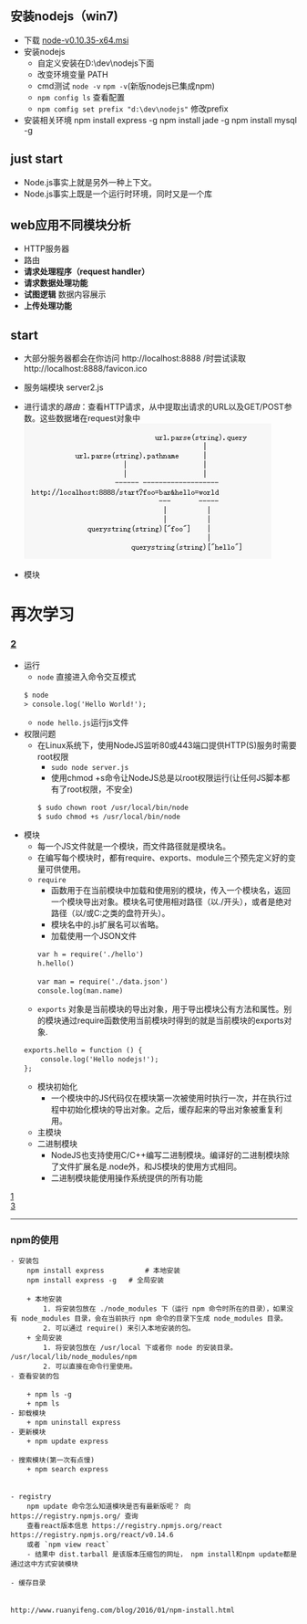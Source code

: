 ## 安装nodejs（win7)
- 下载	[node-v0.10.35-x64.msi](http://nodejs.org/download/)
- 安装nodejs
	* 自定义安装在D:\dev\nodejs下面
	* 改变环境变量 PATH
	* cmd测试 `node -v` `npm -v`(新版nodejs已集成npm)
	* `npm config ls` 查看配置
	* `npm comfig set prefix "d:\dev\nodejs"` 修改prefix
- 安装相关环境
	npm install express -g 
	npm install jade -g
	npm install mysql -g
## just start
- Node.js事实上就是另外一种上下文。
- Node.js事实上既是一个运行时环境，同时又是一个库
## web应用不同模块分析
- HTTP服务器
- 路由
- **请求处理程序（request handler）**
- **请求数据处理功能**
- **试图逻辑**	数据内容展示
- **上传处理功能**
## start
- 大部分服务器都会在你访问 http://localhost:8888 /时尝试读取 http://localhost:8888/favicon.ico
- 服务端模块	server2.js
- 进行请求的*路由*：查看HTTP请求，从中提取出请求的URL以及GET/POST参数。这些数据堵在request对象中  
![](img/url.jpg)



- 模块
# 再次学习
### [2](https://nqdeng.github.io/7-days-nodejs/#1)  
- 运行
    + `node` 直接进入命令交互模式
    ```
    $ node
    > console.log('Hello World!');
    ```
    + `node hello.js`运行js文件
- 权限问题
    + 在Linux系统下，使用NodeJS监听80或443端口提供HTTP(S)服务时需要root权限
        * `sudo node server.js`
        * 使用chmod +s命令让NodeJS总是以root权限运行(让任何JS脚本都有了root权限，不安全)
        ```
        $ sudo chown root /usr/local/bin/node
        $ sudo chmod +s /usr/local/bin/node
        ```
- 模块
    + 每一个JS文件就是一个模块，而文件路径就是模块名。
    + 在编写每个模块时，都有require、exports、module三个预先定义好的变量可供使用。
    + `require`
        * 函数用于在当前模块中加载和使用别的模块，传入一个模块名，返回一个模块导出对象。模块名可使用相对路径（以./开头），或者是绝对路径（以/或C:之类的盘符开头）。
        * 模块名中的.js扩展名可以省略。
        * 加载使用一个JSON文件
        ```
        var h = require('./hello')
        h.hello()

        var man = require('./data.json')
        console.log(man.name)
        ```
    + `exports` 对象是当前模块的导出对象，用于导出模块公有方法和属性。别的模块通过require函数使用当前模块时得到的就是当前模块的exports对象.
    ```
    exports.hello = function () {
        console.log('Hello nodejs!');
    };
    ```
    + 模块初始化
        * 一个模块中的JS代码仅在模块第一次被使用时执行一次，并在执行过程中初始化模块的导出对象。之后，缓存起来的导出对象被重复利用。
    + 主模块
    + 二进制模块
        * NodeJS也支持使用C/C++编写二进制模块。编译好的二进制模块除了文件扩展名是.node外，和JS模块的使用方式相同。
        * 二进制模块能使用操作系统提供的所有功能



[1](http://www.runoob.com/nodejs/nodejs-tutorial.html)  
[3](http://www.nodebeginner.org/index-zh-cn.html)





----------

### npm的使用 
    - 安装包
        npm install express          # 本地安装
        npm install express -g   # 全局安装

        + 本地安装
            1. 将安装包放在 ./node_modules 下（运行 npm 命令时所在的目录），如果没有 node_modules 目录，会在当前执行 npm 命令的目录下生成 node_modules 目录。
            2. 可以通过 require() 来引入本地安装的包。
        + 全局安装
            1. 将安装包放在 /usr/local 下或者你 node 的安装目录。  /usr/local/lib/node_modules/npm
            2. 可以直接在命令行里使用。
    - 查看安装的包

        + npm ls -g
        + npm ls 
    - 卸载模块
        + npm uninstall express
    - 更新模块
        + npm update express

    - 搜索模块(第一次有点慢)
        + npm search express


    - registry
        npm update 命令怎么知道模块是否有最新版呢？ 向 https://registry.npmjs.org/ 查询
        查看react版本信息 https://registry.npmjs.org/react    https://registry.npmjs.org/react/v0.14.6 
        或者 `npm view react`  
        - 结果中 dist.tarball 是该版本压缩包的网址， npm install和npm update都是通过这中方式安装模块

    - 缓存目录


    http://www.ruanyifeng.com/blog/2016/01/npm-install.html
